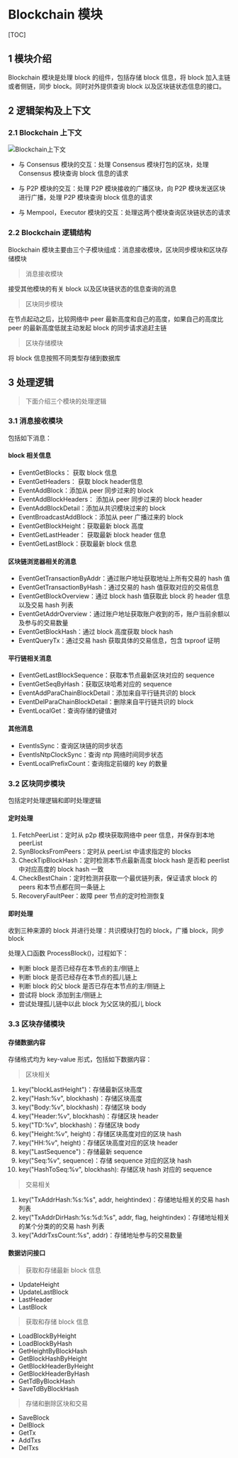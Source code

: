 # Blockchain 模块

[TOC]

## 1 模块介绍

Blockchain 模块是处理 block 的组件，包括存储 block 信息，将 block 加入主链或者侧链，同步 block。同时对外提供查询 block 以及区块链状态信息的接口。

## 2 逻辑架构及上下文

### 2.1 Blockchain 上下文

![Blockchain上下文](https://public.zhaobi.tech/web/storage/upload/20190717/0d0f0c3e5588512428222175a8f8b085.jpg)

- 与 Consensus 模块的交互：处理 Consensus 模块打包的区块，处理 Consensus 模块查询 block 信息的请求

- 与 P2P 模块的交互：处理 P2P 模块接收的广播区块，向 P2P 模块发送区块进行广播，处理 P2P 模块查询 block 信息的请求

- 与 Mempool，Executor 模块的交互：处理这两个模块查询区块链状态的请求

### 2.2 Blockchain 逻辑结构

Blockchain 模块主要由三个子模块组成：消息接收模块，区块同步模块和区块存储模块

> 消息接收模块

接受其他模块的有关 block 以及区块链状态的信息查询的消息

> 区块同步模块

在节点起动之后，比较网络中 peer 最新高度和自己的高度，如果自己的高度比 peer 的最新高度低就主动发起 block 的同步请求追赶主链

> 区块存储模块

将 block 信息按照不同类型存储到数据库

## 3 处理逻辑

> 下面介绍三个模块的处理逻辑

### 3.1 消息接收模块

包括如下消息：

#### block 相关信息

- EventGetBlocks： 获取 block 信息
- EventGetHeaders： 获取 block header信息
- EventAddBlock：添加从 peer 同步过来的 block
- EventAddBlockHeaders： 添加从 peer 同步过来的 block header
- EventAddBlockDetail：添加从共识模块过来的 block
- EventBroadcastAddBlock：添加从 peer 广播过来的 block
- EventGetBlockHeight：获取最新 block 高度
- EventGetLastHeader： 获取最新 block header 信息
- EventGetLastBlock：获取最新 block 信息

#### 区块链浏览器相关的消息

- EventGetTransactionByAddr：通过账户地址获取地址上所有交易的 hash 值
- EventGetTransactionByHash：通过交易的 hash 值获取对应的交易信息
- EventGetBlockOverview：通过 block hash 值获取此 block 的 header 信息以及交易 hash 列表
- EventGetAddrOverview：通过账户地址获取账户收到的币，账户当前余额以及参与的交易数量
- EventGetBlockHash：通过 block 高度获取 block hash
- EventQueryTx：通过交易 hash 获取具体的交易信息，包含 txproof 证明

#### 平行链相关消息

- EventGetLastBlockSequence：获取本节点最新区块对应的 sequence
- EventGetSeqByHash：获取区块哈希对应的 sequence
- EventAddParaChainBlockDetail：添加来自平行链共识的 block
- EventDelParaChainBlockDetail：删除来自平行链共识的 block
- EventLocalGet：查询存储的键值对

#### 其他消息

- EventIsSync：查询区块链的同步状态
- EventIsNtpClockSync：查询 ntp 网络时间同步状态
- EventLocalPrefixCount：查询指定前缀的 key 的数量

### 3.2 区块同步模块

包括定时处理逻辑和即时处理逻辑

#### 定时处理

1. FetchPeerList：定时从 p2p 模块获取网络中 peer 信息，并保存到本地 peerList
2. SynBlocksFromPeers：定时从 peerList 中请求指定的 blocks
3. CheckTipBlockHash：定时检测本节点最新高度 block hash 是否和 peerlist 中对应高度的 block hash 一致
4. CheckBestChain：定时检测并获取一个最优链列表，保证请求 block 的 peers 和本节点都在同一条链上
5. RecoveryFaultPeer：故障 peer 节点的定时检测恢复

#### 即时处理

收到三种来源的 block 并进行处理：共识模块打包的 block，广播 block，同步 block

处理入口函数 ProcessBlock()，过程如下：

- 判断 block 是否已经存在本节点的主/侧链上
- 判断 block 是否已经存在本节点的孤儿链上
- 判断 block 的父 block 是否已存在本节点的主/侧链上
- 尝试将 block 添加到主/侧链上
- 尝试处理孤儿链中以此 block 为父区块的孤儿 block

### 3.3 区块存储模块

#### 存储数据内容

存储格式均为 key-value 形式，包括如下数据内容：

> 区块相关

1. key("blockLastHeight")：存储最新区块高度
2. key("Hash:%v", blockhash)：存储区块高度
3. key("Body:%v", blockhash)：存储区块 body
4. key("Header:%v", blockhash)：存储区块 header
5. key("TD:%v", blockhash)：存储区块 body
6. key("Height:%v", height)：存储区块高度对应的区块 hash
7. key("HH:%v", height)：存储区块高度对应的区块 header
8. key("LastSequence")：存储最新 sequence
9. key("Seq:%v", sequence)：存储 sequence 对应的区块 hash
10. key("HashToSeq:%v", blockhash): 存储区块 hash 对应的 sequence

> 交易相关

1. key("TxAddrHash:%s:%s", addr, heightindex)：存储地址相关的交易 hash 列表
2. key("TxAddrDirHash:%s:%d:%s", addr, flag, heightindex)：存储地址相关的某个分类的的交易 hash 列表
3. key("AddrTxsCount:%s", addr)：存储地址参与的交易数量

#### 数据访问接口

> 获取和存储最新 block 信息

- UpdateHeight
- UpdateLastBlock
- LastHeader
- LastBlock

> 获取和存储 block 信息

- LoadBlockByHeight
- LoadBlockByHash
- GetHeightByBlockHash
- GetBlockHashByHeight
- GetBlockHeaderByHeight
- GetBlockHeaderByHash
- GetTdByBlockHash
- SaveTdByBlockHash

> 存储和删除区块和交易

- SaveBlock
- DelBlock
- GetTx
- AddTxs
- DelTxs